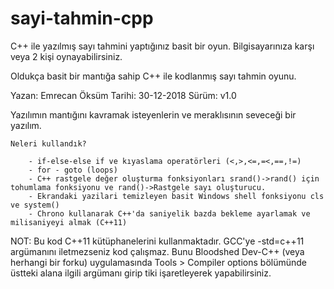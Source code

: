 # sayi-tahmin-cpp
C++ ile yazılmış sayı tahmini yaptığınız basit bir oyun. Bilgisayarınıza karşı veya 2 kişi oynayabilirsiniz.

Oldukça basit bir mantığa sahip C++ ile kodlanmış sayı tahmin oyunu.
	
Yazan: Emrecan Öksüm
Tarihi: 30-12-2018
Sürüm: v1.0
	
Yazılımın mantığını kavramak isteyenlerin ve meraklısının seveceği bir yazılım.
	
	Neleri kullandık?
	
		- if-else-else if ve kıyaslama operatörleri (<,>,<=,=<,==,!=)
		- for - goto (loops)
		- C++ rastgele değer oluşturma fonksiyonları srand()->rand() için tohumlama fonksiyonu ve rand()->Rastgele sayı oluşturucu.
		- Ekrandaki yazilari temizleyen basit Windows shell fonksiyonu cls ve system()
		- Chrono kullanarak C++'da saniyelik bazda bekleme ayarlamak ve milisaniyeyi almak (C++11)
	
NOT: Bu kod C++11 kütüphanelerini kullanmaktadır. GCC'ye -std=c++11 argümanını iletmezseniz kod çalışmaz. Bunu Bloodshed Dev-C++ (veya herhangi bir forku) uygulamasında Tools > Compiler options bölümünde üstteki alana ilgili argümanı girip tiki işaretleyerek yapabilirsiniz.
